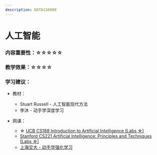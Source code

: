 ```yaml
---
description: DATA130008
---
```


# 人工智能

### 内容重要性：☆☆☆☆☆

### 教学效果：☆☆☆☆

### 学习建议：

* 教材：
  * Stuart Russell - 人工智能现代方法
  * 李沐 - 动手学深度学习
*   网课：

    * ☆ [UCB CS188 Introduction to Artificial Intelligence (Labs ☆)](https://csdiy.wiki/%E4%BA%BA%E5%B7%A5%E6%99%BA%E8%83%BD/CS188/)
    * [Stanford CS221 Artificial Intelligence: Principles and Techniques (Labs ☆)](https://www.bilibili.com/video/BV1Rt4y1B7WT)
    * [上海交大 - 动手学强化学习](https://hrl.boyuai.com/)

